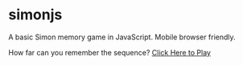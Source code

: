 # simonjs
A basic Simon memory game in JavaScript. Mobile browser friendly.

How far can you remember the sequence?
[Click Here to Play](https://thisisjosh.github.io/simonjs/play.htm)
